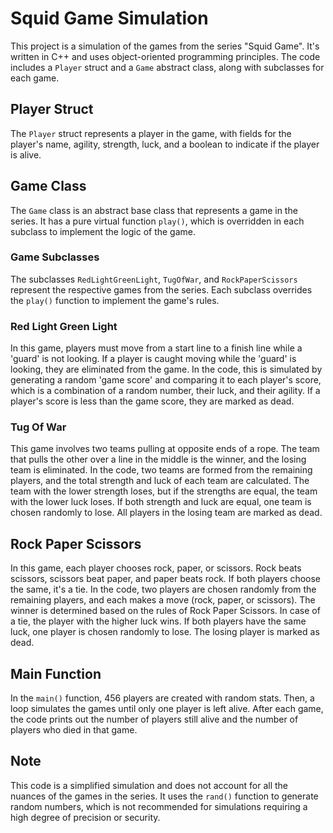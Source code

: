 # Squid Game Simulation

This project is a simulation of the games from the series "Squid Game". It's written in C++ and uses object-oriented programming principles. The code includes a `Player` struct and a `Game` abstract class, along with subclasses for each game.

## Player Struct

The `Player` struct represents a player in the game, with fields for the player's name, agility, strength, luck, and a boolean to indicate if the player is alive.

## Game Class

The `Game` class is an abstract base class that represents a game in the series. It has a pure virtual function `play()`, which is overridden in each subclass to implement the logic of the game.

### Game Subclasses

The subclasses `RedLightGreenLight`, `TugOfWar`, and `RockPaperScissors` represent the respective games from the series. Each subclass overrides the `play()` function to implement the game's rules.

### Red Light Green Light

In this game, players must move from a start line to a finish line while a 'guard' is not looking. If a player is caught moving while the 'guard' is looking, they are eliminated from the game. In the code, this is simulated by generating a random 'game score' and comparing it to each player's score, which is a combination of a random number, their luck, and their agility. If a player's score is less than the game score, they are marked as dead.

### Tug Of War

This game involves two teams pulling at opposite ends of a rope. The team that pulls the other over a line in the middle is the winner, and the losing team is eliminated. In the code, two teams are formed from the remaining players, and the total strength and luck of each team are calculated. The team with the lower strength loses, but if the strengths are equal, the team with the lower luck loses. If both strength and luck are equal, one team is chosen randomly to lose. All players in the losing team are marked as dead.

## Rock Paper Scissors

In this game, each player chooses rock, paper, or scissors. Rock beats scissors, scissors beat paper, and paper beats rock. If both players choose the same, it's a tie. In the code, two players are chosen randomly from the remaining players, and each makes a move (rock, paper, or scissors). The winner is determined based on the rules of Rock Paper Scissors. In case of a tie, the player with the higher luck wins. If both players have the same luck, one player is chosen randomly to lose. The losing player is marked as dead.


## Main Function

In the `main()` function, 456 players are created with random stats. Then, a loop simulates the games until only one player is left alive. After each game, the code prints out the number of players still alive and the number of players who died in that game.

## Note

This code is a simplified simulation and does not account for all the nuances of the games in the series. It uses the `rand()` function to generate random numbers, which is not recommended for simulations requiring a high degree of precision or security.
